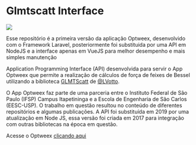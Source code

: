 # Glmtscatt Interface
![](https://img.shields.io/badge/PHP-7.3-brightgreen)

Esse repositório é a primeira versão da aplicação Optweex, desenvolvido com o Framework Laravel, posteriormente foi substituida por uma API em NodeJS e a interface apenas em VueJS para melhor desempenho e mais simples manutenção

Application Programming Interface (API) desenvolvida para servir o App Optweex que permite a realização de cálculos de força de feixes de Bessel utilizando a biblioteca
[GLMTScatt](https://github.com/LVotto/glmtscatt_refactor) de [@LVotto](https://github.com/LVotto).

O App Optweex faz parte de uma parceria entre o Instituto Federal de São Paulo (IFSP) Campus Itapetininga e a Escola de Engenharia de São Carlos (EESC-USP).
O trabalho em questão resultou no conteúdo de diferentes repositórios e algumas publicações. A API foi substituída em 2019 por uma atualização em Node JS, essa versão foi criada em 2017 para integração com outras bibliotecas na época em questão.

Acesse o Optweex [clicando aqui](https://glmtscatt.web.app)
